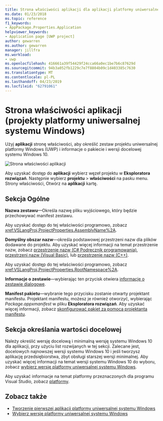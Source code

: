 ```yaml
---
title: Strona właściwości aplikacji dla aplikacji platformy uniwersalnej systemu Windows
ms.date: 01/23/2018
ms.topic: reference
f1_keywords:
- AppPackage.Properties.Application
helpviewer_keywords:
- Application page [UWP project]
author: gewarren
ms.author: gewarren
manager: jillfra
ms.workload:
- uwp
ms.openlocfilehash: 416661a39f54429f24cca66a0ec1be7b6c87629d
ms.sourcegitcommit: 94b3a052fb1229c7e7f8804b09c1d403385c7630
ms.translationtype: MT
ms.contentlocale: pl-PL
ms.lasthandoff: 04/23/2019
ms.locfileid: "62791061"
---
```

# <a name="application-property-page-uwp-projects"></a>Strona właściwości aplikacji (projekty platformy uniwersalnej systemu Windows)

Użyj **aplikacji** stronę właściwości, aby określić zestaw projektu uniwersalnej platformy Windows (UWP) i informacje o pakiecie i wersji docelowej systemu Windows 10.

![Strona właściwości aplikacji](media/application-page-uwp.png)

Aby uzyskać dostęp do **aplikacji** wybierz węzeł projektu w **Eksploratora rozwiązań**. Następnie wybierz **projektu** > **właściwości** na pasku menu. Strony właściwości, Otwórz na **aplikacji** kartę.

## <a name="general-section"></a>Sekcja Ogólne

**Nazwa zestawu**&mdash;Określa nazwę pliku wyjściowego, który będzie przechowywać manifest zestawu.

Aby uzyskać dostęp do tej właściwości programowo, zobacz <xref:VSLangProj.ProjectProperties.AssemblyName%2A>.

**Domyślny obszar nazw**&mdash;określa podstawowej przestrzeni nazw dla plików dodawane do projektu. Aby uzyskać więcej informacji na temat przestrzenie nazw, zobacz [przestrzenie nazw (C# Podręcznik programowania)](/dotnet/csharp/programming-guide/namespaces/), [przestrzeni nazw (Visual Basic)](/dotnet/visual-basic/programming-guide/program-structure/namespaces), lub [przestrzenie nazw (C++)](/cpp/cpp/namespaces-cpp).

Aby uzyskać dostęp do tej właściwości programowo, zobacz <xref:VSLangProj.ProjectProperties.RootNamespace%2A>.

**Informacje o zestawie**&mdash;wybierając ten przycisk otwiera [informacje o zestawie dialogowe](../../ide/reference/assembly-information-dialog-box.md).

**Manifest pakietu**&mdash;wybranie tego przycisku zostanie otwarty projektant manifestu. Projektant manifestu, możesz je również otworzyć, wybierając _Package.appxmanifest_ w pliku **Eksploratora rozwiązań**. Aby uzyskać więcej informacji, zobacz [skonfigurować pakiet za pomocą projektanta manifestu](/windows/uwp/packaging/packaging-uwp-apps#configure-an-app-package).

## <a name="targeting-section"></a>Sekcja określania wartości docelowej

Należy określić wersję docelową i minimalną wersję systemu Windows 10 dla aplikacji, przy użyciu list rozwijanych w tej sekcji. Zalecane jest, docelowych najnowszej wersji systemu Windows 10 i jeśli tworzysz aplikację przedsiębiorstwa, zbyt obsługi starszej wersji minimalnej. Aby uzyskać więcej informacji na temat wersji systemu Windows 10 do wyboru, zobacz [wybierz wersję platformy uniwersalnej systemu Windows](/windows/uwp/updates-and-versions/choose-a-uwp-version).

Aby uzyskać informacje na temat platformy przeznaczonych dla programu Visual Studio, zobacz [platformy](/visualstudio/productinfo/vs2017-compatibility-vs#platform-targeting).

## <a name="see-also"></a>Zobacz także

- [Tworzenie pierwszej aplikacji platformy uniwersalnej systemu Windows](/windows/uwp/get-started/your-first-app)
- [Wybierz wersję platformy uniwersalnej systemu Windows](/windows/uwp/updates-and-versions/choose-a-uwp-version)